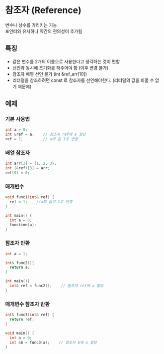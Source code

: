 # 참조자 (Reference)
변수나 상수를 가리키는 기능  
포인터와 유사하나 약간의 편의성이 추가됨

## 특징
- 같은 변수를 2개의 이름으로 사용한다고 생각하는 것이 편함
- 선언과 동시에 초기화를 해주어야 함 (이후 변경 불가)
- 참조자 배열 선언 불가 (int &ref_arr[10])
- 리터럴을 참조하려면 const 로 참조자를 선언해야한다. (리터럴의 값을 바꿀 수 없기 때문에)

## 예제
### 기본 사용법
``` C++
int a = 0;
int &ref = a;    // 참조자 ref에 a 할당
ref = 1;         // a의 값 1로 변경
```

### 배열 참조자
``` C++
int arr[3] = {1, 2, 3};
int (&ref)[3] = arr;
ref[0] = 0;
```

### 매개변수
``` C++
void func1(int& ref) {
  ref = 1;    //a의 값이 1로 변경
}

int main() {
  int a = 0;
  function(a);
}
```

### 참조자 반환
``` C++
int a = 1;

int& func2(){
  return a;
}

int main(){
  int& ref = func2();    // 참조자 ref에 a 할당
}
```

### 매개변수 참조자 반환
``` C++
int& func3(int& ref) {
  return ref;
}

void main() {
  int a = 0;
  int &b = func3(a);    // 참조자 b에 a 할당
}
```
